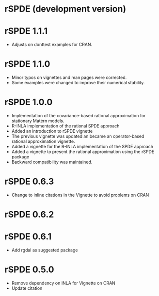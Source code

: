 # rSPDE (development version)

# rSPDE 1.1.1
* Adjusts on donttest examples for CRAN.

# rSPDE 1.1.0
* Minor typos on vignettes and man pages were corrected.
* Some examples were changed to improve their numerical stability.

# rSPDE 1.0.0
* Implementation of the covariance-based rational approximation for stationary Matérn models.
* R-INLA implementation of the rational SPDE approach
* Added an introduction to rSPDE vignette
* The previous vignette was updated an became an operator-based rational approximation vignette.
* Added a vignette for the R-INLA implementation of the SPDE approach
* Added a vignette to present the rational approximation using the rSPDE package
* Backward compatibility was maintained.

# rSPDE 0.6.3
* Change to inline citations in the Vignette to avoid problems on CRAN

# rSPDE 0.6.2

# rSPDE 0.6.1
* Add rgdal as suggested package

# rSPDE 0.5.0
* Remove dependency on INLA for Vignette on CRAN 
* Update citation 

